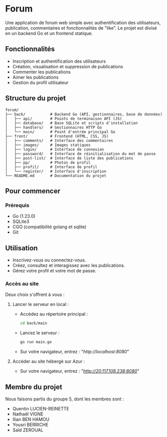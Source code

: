 # Forum

Une application de forum web simple avec authentification des utilisateurs, publication, commentaires et fonctionnalités de "like". Le projet est divisé en un backend Go et un frontend statique.

## Fonctionnalités

- Inscription et authentification des utilisateurs
- Création, visualisation et suppression de publications
- Commenter les publications
- Aimer les publications
- Gestion du profil utilisateur

## Structure du projet

```
forum/
├── back/           # Backend Go (API, gestionnaires, base de données)
│   ├── api/        # Points de terminaison API (JS)
│   ├── database/   # Base SQLite et scripts d'installation
│   ├── handlers/   # Gestionnaires HTTP Go
│   └── main/       # Point d'entrée principal Go
├── front/          # Frontend (HTML, CSS, JS)
│   ├── comments/   # Interface des commentaires
│   ├── images/     # Images statiques
│   ├── login/      # Interface de connexion
│   ├── password/   # Interface de réinitialisation du mot de passe
│   ├── post-list/  # Interface de liste des publications
│   ├── pp/         # Photos de profil
│   ├── profil/     # Interface de profil
│   └── register/   # Interface d'inscription
└── README.md       # Documentation du projet
```

## Pour commencer

### Prérequis

- Go (1.23.0)
- SQLite3
- CGO (compatibilité golang et sqlite)
- Git

## Utilisation

- Inscrivez-vous ou connectez-vous.
- Créez, consultez et interagissez avec les publications.
- Gérez votre profil et votre mot de passe.

### Accès au site

Deux choix s'offrent à vous :

1.  Lancer le serveur en local :

    - Accédez au répertoire principal :
      ```bash
      cd back/main
      ```
    - Lancez le serveur :
      ```bash
      go run main.go
      ```
    - Sur votre navigateur, entrez :
      "_http://localhost:8080_"

2.  Accéder au site hébergé sur Azur :

    - Sur votre navigateur, entrez :
      "*http://20.117.108.238:8080*"
## Membre du projet

Nous faisons partis du groupe 5, dont les membres sont :

- Quentin LUCIEN-REINETTE
- Nathaël VIGNE
- Ilian BEN HAMOU
- Yousri BERRICHE
- Saïd ZEROUAL
